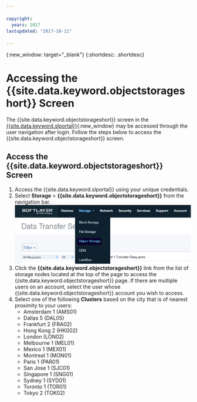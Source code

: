 ```yaml
---

copyright:
  years: 2017
lastupdated: "2017-10-11"

---
```

{:new_window: target="_blank"}
{:shortdesc: .shortdesc}

# Accessing the {{site.data.keyword.objectstorageshort}} Screen

The {{site.data.keyword.objectstorageshort}} screen in the [{{site.data.keyword.slportal}}](https://control.softlayer.com/){:new_window} may be accessed through the user navigation after login. Follow the steps below to access the {{site.data.keyword.objectstorageshort}} screen.

## Access the {{site.data.keyword.objectstorageshort}} Screen

1. Access the {{site.data.keyword.slportal}} using your unique credentials.
2. Select **Storage** > **{{site.data.keyword.objectstorageshort}}** from the navigation bar. <br/> ![{{site.data.keyword.objectstorageshort}} menu option](/images/ObjectStorageMenu.png)
3. Click the **{{site.data.keyword.objectstorageshort}}** link from the list of storage nodes located at the top of the page to access the {{site.data.keyword.objectstorageshort}} page. If there are multiple users on an account, select the user whose {{site.data.keyword.objectstorageshort}} account you wish to access.
4. Select one of the following **Clusters** based on the city that is of nearest proximity to your users:
   - Amsterdam 1 (AMS01)
   - Dallas 5 (DAL05)
   - Frankfurt 2 (FRA02)
   - Hong Kong 2 (HKG02)
   - London (LON02)
   - Melbourne 1 (MEL01)
   - Mexico 1 (MEX01)
   - Montreal 1 (MON01)
   - Paris 1 (PAR01)
   - San Jose 1 (SJC01)
   - Singapore 1 (SNG01)
   - Sydney 1 (SYD01)
   - Toronto 1 (TOR01)
   - Tokyo 2 (TOK02)
